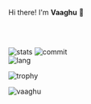 Hi there!
I'm **Vaaghu** 👋<br/>

<br><br>
<!-- ![graph](https://github-readme-activity-graph.vercel.app/graph?username=vaaghu&bg_color=black&color=aaa&line=280137&point=330642&area=false&hide_border=true)

<img src="https://raw.github.com/vaaghu/vaaghu/blob/main/profile-3d-contrib/profile-night-rainbow.svg?sanitize=true" /> -->


![stats](https://github-readme-stats.vercel.app/api?username=vaaghu&theme=midnight-purple&hide_border=false&count_private=true)
![commit](https://github-readme-streak-stats.herokuapp.com/?user=vaaghu&theme=midnight-purple&hide_border=false)<br/>
![lang](https://github-readme-stats.vercel.app/api/top-langs/?username=vaaghu&hide_progress=true&theme=midnight-purple&hide_border=false&include_all_commits=true&count_private=true&layout=compact)

![trophy](https://github-profile-trophy.vercel.app/?username=vaaghu&margin-w=20&theme=midnight-purple)

<p align="left"> <img src="https://komarev.com/ghpvc/?username=vaaghu&label=Profile%20views&color=9162E7&style=flat" alt="vaaghu" /> </p>
